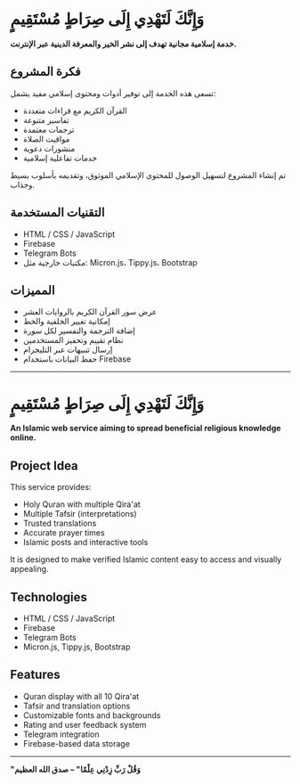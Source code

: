 # وَإِنَّكَ لَتَهْدِي إِلَى صِرَاطٍ مُسْتَقِيمٍ

**خدمة إسلامية مجانية تهدف إلى نشر الخير والمعرفة الدينية عبر الإنترنت.**

## فكرة المشروع

تسعى هذه الخدمة إلى توفير أدوات ومحتوى إسلامي مفيد يشمل:
- القرآن الكريم مع قراءات متعددة
- تفاسير متنوعة
- ترجمات معتمدة
- مواقيت الصلاة
- منشورات دعوية
- خدمات تفاعلية إسلامية

تم إنشاء المشروع لتسهيل الوصول للمحتوى الإسلامي الموثوق، وتقديمه بأسلوب بسيط وجذاب.

## التقنيات المستخدمة

- HTML / CSS / JavaScript  
- Firebase  
- Telegram Bots  
- مكتبات خارجية مثل: Micron.js، Tippy.js، Bootstrap

## المميزات

- عرض سور القرآن الكريم بالروايات العشر
- إمكانية تغيير الخلفية والخط
- إضافة الترجمة والتفسير لكل سورة
- نظام تقييم وتحفيز المستخدمين
- إرسال تنبيهات عبر التليجرام
- حفظ البيانات باستخدام Firebase

---

# وَإِنَّكَ لَتَهْدِي إِلَى صِرَاطٍ مُسْتَقِيمٍ  
**An Islamic web service aiming to spread beneficial religious knowledge online.**

## Project Idea

This service provides:
- Holy Quran with multiple Qira'at
- Multiple Tafsir (interpretations)
- Trusted translations
- Accurate prayer times
- Islamic posts and interactive tools

It is designed to make verified Islamic content easy to access and visually appealing.

## Technologies

- HTML / CSS / JavaScript  
- Firebase  
- Telegram Bots  
- Micron.js, Tippy.js, Bootstrap

## Features

- Quran display with all 10 Qira'at
- Tafsir and translation options
- Customizable fonts and backgrounds
- Rating and user feedback system
- Telegram integration
- Firebase-based data storage

---

**"وَقُلْ رَبِّ زِدْنِي عِلْمًا" – صدق الله العظيم**
